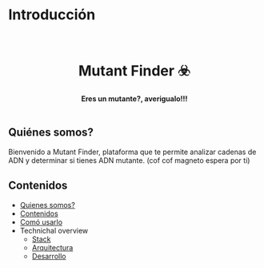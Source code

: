 # Introducción
<div align="center">
  <br>
  <h1>Mutant Finder ☣️</h1>
  <strong>Eres un mutante?, averigualo!!!</strong>
</div>
<br>

## Quiénes somos?
Bienvenido a Mutant Finder, plataforma que te permite analizar cadenas de ADN y
determinar si tienes ADN mutante. (cof cof magneto espera por ti)

## Contenidos
- [Quienes somos?](#quienes-somos)
- [Contenidos](#contenidos)
- [Comó usarlo](getting_started)
- Technichal overview
  - [Stack](techinal-overview/stack)
  - [Arquitectura](techinal-overview/architecture)
  - [Desarrollo](techinal-overview/development)
